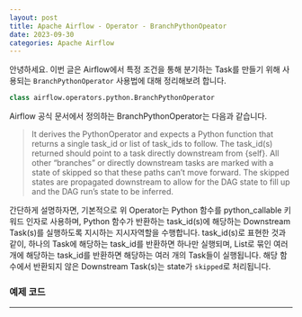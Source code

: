 ```yaml
---
layout: post
title: Apache Airflow - Operator - BranchPythonOpeator
date: 2023-09-30
categories: Apache Airflow
---
```

안녕하세요. 이번 글은 Airflow에서 특정 조건을 통해 분기하는 Task를 만들기 위해 사용되는 `BranchPythonOperator` 사용법에 대해 정리해보려 합니다.

```python
class airflow.operators.python.BranchPythonOperator
```

Airflow 공식 문서에서 정의하는 BranchPythonOperator는 다음과 같습니다.
> It derives the PythonOperator and expects a Python function that returns a single task_id or list of task_ids to follow. The task_id(s) returned should point to a task directly downstream from {self}. All other “branches” or directly downstream tasks are marked with a state of skipped so that these paths can’t move forward. The skipped states are propagated downstream to allow for the DAG state to fill up and the DAG run’s state to be inferred.

간단하게 설명하자면, 기본적으로 위 Operator는 Python 함수를 python_callable 키워드 인자로 사용하며, Python 함수가 반환하는 task_id(s)에 해당하는 Downstream Task(s)를 실행하도록 지시하는 지시자역할을 수행합니다. task_id(s)로 표현한 것과 같이, 하나의 Task에 해당하는 task_id를 반환하면 하나만 실행되며, List로 묶인 여러 개에 해당하는 task_id를 반환하면 해당하는 여러 개의 Task들이 실행됩니다. 해당 함수에서 반환되지 않은 Downstream Task(s)는 state가 `skipped`로 처리됩니다.

### 예제 코드
---
<script src="https://gist.github.com/dead-1ine/1c0b747c55d0c9d1191b1ba4ba32a023.js"></script>

